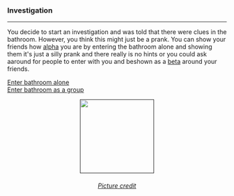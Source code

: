 ### Investigation
---
You decide to start an investigation and was told that there were clues in the bathroom. However, you think this might just be a prank. You can show 
your friends how [alpha](https://www.urbandictionary.com/define.php?term=alpha) you are by entering the bathroom alone and showing them it's just a silly prank
and there really is no hints or you could ask aaround for people to enter with you and beshown as a [beta](https://www.urbandictionary.com/define.php?term=beta) around your friends.  

[Enter bathroom alone](alone-bathroom.md)  
[Enter bathroom as a group](group-bathroom.md)  

<p align="center">
<a href=><img width='170' src='https://png2.kisspng.com/sh/633d23cfefd18584c1b27f2e2221a49b/L0KzQYm3VMA1N6dniZH0aYP2gLBuTfRmfJZojNtBZT3mccP7jB9vNaF3gehqdHWwebB9hgN1cZhmjNH7LXPvecG0ggJ1NZpzjtd8dHnqccXwjB4uPZJoTKc9NHK5dYiAhsMvPmY2TaU6NUK0RYO5WME3OGg6TKc7NT7zfri=/kisspng-detective-cartoon-private-investigator-clip-art-investigation-5ac4544b6e77f3.6515315215228160754525.png'/></a>
</p>
<h6 align='center'>
    <a href='https://png2.kisspng.com/sh/633d23cfefd18584c1b27f2e2221a49b/L0KzQYm3VMA1N6dniZH0aYP2gLBuTfRmfJZojNtBZT3mccP7jB9vNaF3gehqdHWwebB9hgN1cZhmjNH7LXPvecG0ggJ1NZpzjtd8dHnqccXwjB4uPZJoTKc9NHK5dYiAhsMvPmY2TaU6NUK0RYO5WME3OGg6TKc7NT7zfri=/kisspng-detective-cartoon-private-investigator-clip-art-investigation-5ac4544b6e77f3.6515315215228160754525.png'>Picture credit</a>
</h6>

